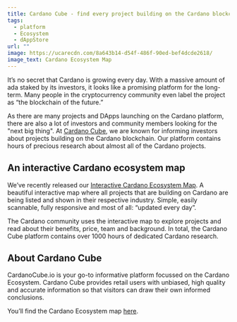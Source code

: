 ```yaml
---
title: Cardano Cube - find every project building on the Cardano blockchain
tags:
  - platform
  - Ecosystem
  - dAppStore
url: ""
image: https://ucarecdn.com/8a643b14-d54f-486f-90ed-bef4dcde2618/
image_text: Cardano Ecosystem Map
---
```


It’s no secret that Cardano is growing every day. With a massive amount of ada staked by its investors, it looks like a promising platform for the long-term. Many people in the cryptocurrency community even label the project as “the blockchain of the future.”

As there are many projects and DApps launching on the Cardano platform, there are also a lot of investors and community members looking for the "next big thing". At [Cardano Cube](https://www.cardanocube.io/), we are known for informing investors about projects building on the Cardano blockchain. Our platform contains hours of precious research about almost all of the Cardano projects.

## An interactive Cardano ecosystem map

We’ve recently released our [Interactive Cardano Ecosystem Map](https://www.cardanocube.io/cardano-ecosystem-interactive-map). A beautiful interactive map where all projects that are building on Cardano are being listed and shown in their respective industry. Simple, easily scannable, fully responsive and most of all: “updated every day”.

The Cardano community uses the interactive map to explore projects and read about their benefits, price, team and background. In total, the Cardano Cube platform contains over 1000 hours of dedicated Cardano research.

## About Cardano Cube

CardanoCube.io is your go-to informative platform focussed on the Cardano Ecosystem. Cardano Cube provides retail users with unbiased, high quality and accurate information so that visitors can draw their own informed conclusions.

You’ll find the Cardano Ecosystem map [here](https://www.cardanocube.io/cardano-ecosystem-interactive-map).
